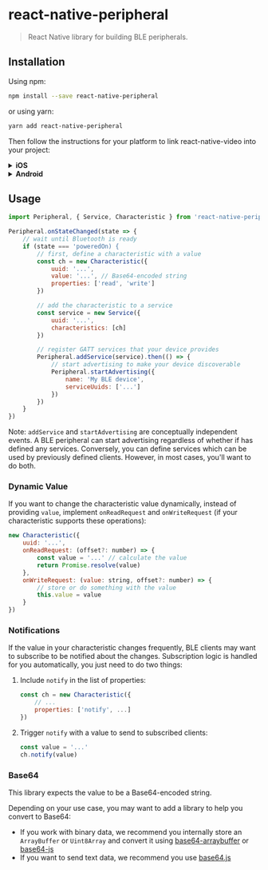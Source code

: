 # react-native-peripheral

> React Native library for building BLE peripherals.

## Installation

Using npm:

```sh
npm install --save react-native-peripheral
```

or using yarn:

```sh
yarn add react-native-peripheral
```

Then follow the instructions for your platform to link react-native-video into your project:

<details>
  <summary><b>iOS</b></summary>

#### React Native 0.60 and above

Linking is automatic. Just run `pod install` in the `ios` directory.

#### React Native 0.59 and below

Run `react-native link react-native-peripheral` to link the react-native-peripheral library.

If you're still managing dependencies through Xcode projects, or if the above didn't work:

1. In XCode, in the project navigator, right click `Libraries` ➜ `Add Files to [your project's name]`
2. Go to `node_modules` ➜ `react-native-peripheral` and add `RnBlePeripheral.xcodeproj`
3. In XCode, in the project navigator, select your project. Add `libRnBlePeripheral.a` to your project's `Build Phases` ➜ `Link Binary With Libraries`
4. Run your project (`Cmd+R`)

</details>

<details>
  <summary><b>Android</b></summary>

Android support is not implemented yet.

<!-- #### React Native 0.60 and above

Linking is automatic in React Native >=0.60. Nothing to be done here.

#### React Native 0.59 and below

Run `react-native link react-native-peripheral` to link the react-native-video library.

If the above didn't work:

1. Open up `android/app/src/main/java/[...]/MainApplication.java`
  - Add `import com.reactnative.bleperipheral.RnBlePeripheralPackage;` to the imports at the top of the file
  - Add `new RnBlePeripheralPackage()` to the list returned by the `getPackages()` method
2. Append the following lines to `android/settings.gradle`:
  	```
  	include ':react-native-peripheral'
  	project(':react-native-peripheral').projectDir = new File(rootProject.projectDir, 	'../node_modules/react-native-peripheral/android')
  	```
3. Insert the following lines inside the dependencies block in `android/app/build.gradle`:
  	```
      compile project(':react-native-peripheral')
  	``` -->

</details>

## Usage

```js
import Peripheral, { Service, Characteristic } from 'react-native-peripheral';

Peripheral.onStateChanged(state => {
	// wait until Bluetooth is ready
	if (state === 'poweredOn) {
		// first, define a characteristic with a value
		const ch = new Characteristic({
			uuid: '...',
			value: '...', // Base64-encoded string
			properties: ['read', 'write']
		})

		// add the characteristic to a service
		const service = new Service({
			uuid: '...',
			characteristics: [ch]
		})

		// register GATT services that your device provides
		Peripheral.addService(service).then(() => {
			// start advertising to make your device discoverable
			Peripheral.startAdvertising({
				name: 'My BLE device',
				serviceUuids: ['...']
			})
		})
	}
})

```

Note: `addService` and `startAdvertising` are conceptually independent events. A BLE peripheral can start advertising regardless of whether if has defined any services. Conversely, you can define services which can be used by previously defined clients. However, in most cases, you'll want to do both.

### Dynamic Value

If you want to change the characteristic value dynamically, instead of providing `value`, implement `onReadRequest` and `onWriteRequest` (if your characteristic supports these operations):

```js
new Characteristic({
	uuid: '...',
	onReadRequest: (offset?: number) => {
		const value = '...' // calculate the value
		return Promise.resolve(value)
	},
	onWriteRequest: (value: string, offset?: number) => {
		// store or do something with the value
		this.value = value
	}
})
```

### Notifications

If the value in your characteristic changes frequently, BLE clients may want to subscribe to be notified about the changes. Subscription logic is handled for you automatically, you just need to do two things:

1. Include `notify` in the list of properties:

	```js
	const ch = new Characteristic({
		// ...
		properties: ['notify', ...]
	})
	```

2. Trigger `notify` with a value to send to subscribed clients:

	```js
	const value = '...'
	ch.notify(value)
	```

### Base64

This library expects the value to be a Base64-encoded string.

Depending on your use case, you may want to add a library to help you convert to Base64:

- If you work with binary data, we recommend you internally store an `ArrayBuffer` or `Uint8Array` and convert it using [base64-arraybuffer](https://www.npmjs.com/package/base64-arraybuffer) or [base64-js](https://www.npmjs.com/package/base64-js)
- If you want to send text data, we recommend you use [base64.js](https://www.npmjs.com/package/js-base64)
